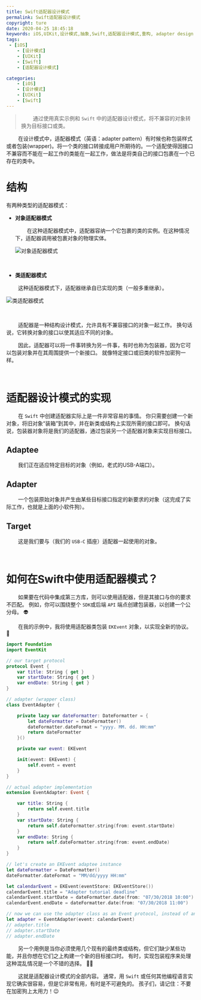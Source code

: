```yaml
---
title: Swift适配器设计模式
permalink: Swift适配器设计模式
copyright: ture
date: 2020-04-25 18:45:18
keywords: iOS,UIKit,设计模式,抽象,Swift,适配器设计模式,重构, adapter design pattern
tags:
 - [iOS]
    - [设计模式]
    - [UIKit]
    - [Swift]
    - [适配器设计模式]

categories:
    - [iOS]
    - [设计模式]
    - [UIKit]
    - [Swift]
---
```


>&nbsp;&nbsp;&nbsp;&nbsp;&nbsp;&nbsp;&nbsp;&nbsp;通过使用真实示例和 ```Swift``` 中的适配器设计模式，将不兼容的对象转换为目标接口或类。

&nbsp;&nbsp;&nbsp;&nbsp;&nbsp;&nbsp;&nbsp;&nbsp;在设计模式中，适配器模式（英语：adapter pattern）有时候也称包装样式或者包装(wrapper)。将一个类的接口转接成用户所期待的。一个适配使得因接口不兼容而不能在一起工作的类能在一起工作，做法是将类自己的接口包裹在一个已存在的类中。


<!-- more -->

# **结构**

有两种类型的适配器模式：

+ **对象适配器模式**

    &nbsp;&nbsp;&nbsp;&nbsp;&nbsp;&nbsp;&nbsp;&nbsp;在这种适配器模式中，适配器容纳一个它包裹的类的实例。在这种情况下，适配器调用被包裹对象的物理实体。

    ![对象适配器模式](http://q8wtfza4q.bkt.clouddn.com/adp-stp1.png "对象适配器模式")

<br>

+ **类适配器模式**

&nbsp;&nbsp;&nbsp;&nbsp;&nbsp;&nbsp;&nbsp;&nbsp;这种适配器模式下，适配器继承自已实现的类（一般多重继承）。

![类适配器模式](http://q8wtfza4q.bkt.clouddn.com/adp-stp2.png "类适配器模式")

<br>

&nbsp;&nbsp;&nbsp;&nbsp;&nbsp;&nbsp;&nbsp;&nbsp;适配器是一种结构设计模式，允许具有不兼容接口的对象一起工作。 换句话说，它转换对象的接口以使其适应不同的对象。

&nbsp;&nbsp;&nbsp;&nbsp;&nbsp;&nbsp;&nbsp;&nbsp;因此，适配器可以将一件事转换为另一件事，有时也称为包装器，因为它可以包装对象并在其周围提供一个新接口。 就像特定接口或旧类的软件加密狗一样。 

<br>

# **适配器设计模式的实现**

&nbsp;&nbsp;&nbsp;&nbsp;&nbsp;&nbsp;&nbsp;&nbsp;在 ```Swift``` 中创建适配器实际上是一件非常容易的事情。 你只需要创建一个新对象，将旧对象“装箱”到其中，并在新类或结构上实现所需的接口即可。 换句话说，包装器对象将是我们的适配器，通过包装另一个适配器对象来实现目标接口。

## **Adaptee**
&nbsp;&nbsp;&nbsp;&nbsp;&nbsp;&nbsp;&nbsp;&nbsp;我们正在适应特定目标的对象（例如，老式的USB-A端口）。

## **Adapter**
&nbsp;&nbsp;&nbsp;&nbsp;&nbsp;&nbsp;&nbsp;&nbsp;一个包装原始对象并产生由某些目标接口指定的新要求的对象（这完成了实际工作，也就是上面的小软件狗）。

## **Target**
&nbsp;&nbsp;&nbsp;&nbsp;&nbsp;&nbsp;&nbsp;&nbsp;这是我们要与（我们的 ```USB-C``` 插座）适配器一起使用的对象。

<br>

# **如何在Swift中使用适配器模式？**

&nbsp;&nbsp;&nbsp;&nbsp;&nbsp;&nbsp;&nbsp;&nbsp;如果要在代码中集成第三方库，则可以使用适配器，但是其接口与你的要求不匹配。 例如，你可以围绕整个 ```SDK```或后端 ```API``` 端点创建包装器，以创建一个公分母。 👽

&nbsp;&nbsp;&nbsp;&nbsp;&nbsp;&nbsp;&nbsp;&nbsp;在我的示例中，我将使用适配器类包装 ```EKEvent``` 对象，以实现全新的协议。 📆

``` Swift
import Foundation
import EventKit

// our target protocol
protocol Event {
    var title: String { get }
    var startDate: String { get }
    var endDate: String { get }
}

// adapter (wrapper class)
class EventAdapter {

    private lazy var dateFormatter: DateFormatter = {
        let dateFormatter = DateFormatter()
        dateFormatter.dateFormat = "yyyy. MM. dd. HH:mm"
        return dateFormatter
    }()

    private var event: EKEvent

    init(event: EKEvent) {
        self.event = event
    }
}

// actual adapter implementation
extension EventAdapter: Event {

    var title: String {
        return self.event.title
    }
    var startDate: String {
        return self.dateFormatter.string(from: event.startDate)
    }
    var endDate: String {
        return self.dateFormatter.string(from: event.endDate)
    }
}

// let's create an EKEvent adaptee instance
let dateFormatter = DateFormatter()
dateFormatter.dateFormat = "MM/dd/yyyy HH:mm"

let calendarEvent = EKEvent(eventStore: EKEventStore())
calendarEvent.title = "Adapter tutorial deadline"
calendarEvent.startDate = dateFormatter.date(from: "07/30/2018 10:00")
calendarEvent.endDate = dateFormatter.date(from: "07/30/2018 11:00")

// now we can use the adapter class as an Event protocol, instead of an EKEvent
let adapter = EventAdapter(event: calendarEvent)
// adapter.title
// adapter.startDate
// adapter.endDate
```

&nbsp;&nbsp;&nbsp;&nbsp;&nbsp;&nbsp;&nbsp;&nbsp;另一个用例是当你必须使用几个现有的最终类或结构，但它们缺少某些功能，并且你想在它们之上构建一个新的目标接口时。 有时，实现包装程序来处理这种混乱情况是一个不错的选择。 🤷‍♂️

&nbsp;&nbsp;&nbsp;&nbsp;&nbsp;&nbsp;&nbsp;&nbsp;这就是适配器设计模式的全部内容。 通常，用 ```Swift``` 或任何其他编程语言实现它确实很容易，但是它非常有用，有时是不可避免的。 孩子们，请记住：不要在加密狗上太用力！😉